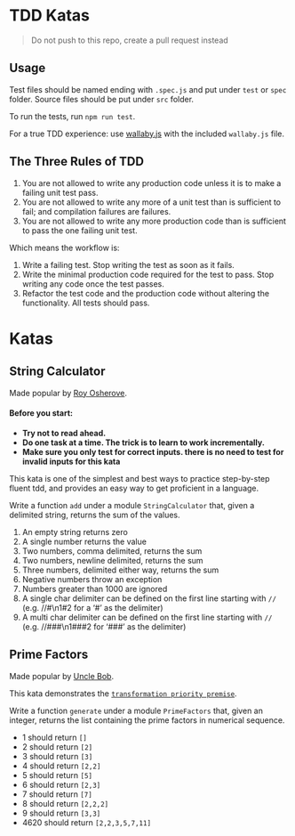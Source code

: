 # TDD Katas

> Do not push to this repo, create a pull request instead

## Usage
Test files should be named ending with `.spec.js` and put under `test` or `spec` folder.
Source files should be put under `src` folder.

To run the tests, run `npm run test`.

For a true TDD experience: use [wallaby.js](https://wallabyjs.com/) with the included `wallaby.js` file.

## The Three Rules of TDD

1. You are not allowed to write any production code unless it is to make a failing unit test pass.
2. You are not allowed to write any more of a unit test than is sufficient to fail; and compilation failures are failures.
3. You are not allowed to write any more production code than is sufficient to pass the one failing unit test.

Which means the workflow is:

1. Write a failing test. Stop writing the test as soon as it fails.
2. Write the minimal production code required for the test to pass. Stop writing any code once the test passes.
3. Refactor the test code and the production code without altering the functionality. All tests should pass.

# Katas

## String Calculator
Made popular by [Roy Osherove](http://osherove.com/tdd-kata-1/).

#### Before you start:
* **Try not to read ahead.**
* **Do one task at a time. The trick is to learn to work incrementally.**
* **Make sure you only test for correct inputs. there is no need to test for invalid inputs for this kata**

This kata is one of the simplest and best ways to practice step-by-step fluent tdd, and provides an easy way to get proficient in a language.

Write a function `add` under a module `StringCalculator` that, given a delimited string, returns the sum of the values.

1. An empty string returns zero
2. A single number returns the value
3. Two numbers, comma delimited, returns the sum
4. Two numbers, newline delimited, returns the sum
5. Three numbers, delimited either way, returns the sum
6. Negative numbers throw an exception
7. Numbers greater than 1000 are ignored
8. A single char delimiter can be defined on the first line starting with `//` (e.g. //#\n1#2 for a ‘#’ as the delimiter)
9. A multi char delimiter can be defined on the first line starting with `//` (e.g. //###\n1###2 for ‘###’ as the delimiter)

## Prime Factors
Made popular by [Uncle Bob](http://butunclebob.com/ArticleS.UncleBob.ThePrimeFactorsKata).

This kata demonstrates the [`transformation priority premise`](https://en.wikipedia.org/wiki/Transformation_Priority_Premise).

Write a function `generate` under a module `PrimeFactors` that, given an integer, returns the list
containing the prime factors in numerical sequence.

* 1 should return `[]`
* 2 should return `[2]`
* 3 should return `[3]`
* 4 should return `[2,2]`
* 5 should return `[5]`
* 6 should return `[2,3]`
* 7 should return `[7]`
* 8 should return `[2,2,2]`
* 9 should return `[3,3]`
* 4620 should return `[2,2,3,5,7,11]`
